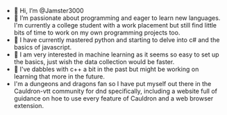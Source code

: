- 👋 Hi, I’m @Jamster3000
- 👀 I’m passionate about programming and eager to learn new languages. I'm currently a college student with a work placement but still find little bits of time to work on my own programming projects too.
- 🌿 I have currently mastered python and starting to delve into c# and the basics of javascript.
- 🍂 I am very interested in machine learning as it seems so easy to set up the basics, just wish the data collection would be faster.
- 🌱 I've dabbles with c++ a bit in the past but might be working on learning that more in the future.
- I'm a dungeons and dragons fan so I have put myself out there in the Cauldron-vtt community for dnd specifically, including a website full of guidance on hoe to use every feature of Cauldron and a web browser extension.
